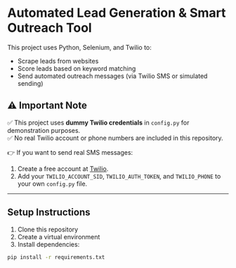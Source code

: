 # Automated Lead Generation & Smart Outreach Tool

This project uses Python, Selenium, and Twilio to:
- Scrape leads from websites
- Score leads based on keyword matching
- Send automated outreach messages (via Twilio SMS or simulated sending)

## ⚠️ Important Note

✅ This project uses **dummy Twilio credentials** in `config.py` for demonstration purposes.  
✅ No real Twilio account or phone numbers are included in this repository.  

👉 If you want to send real SMS messages:
1. Create a free account at [Twilio](https://www.twilio.com/try-twilio).
2. Add your `TWILIO_ACCOUNT_SID`, `TWILIO_AUTH_TOKEN`, and `TWILIO_PHONE` to your own `config.py` file.

---

## Setup Instructions

1. Clone this repository
2. Create a virtual environment
3. Install dependencies:

```bash
pip install -r requirements.txt
